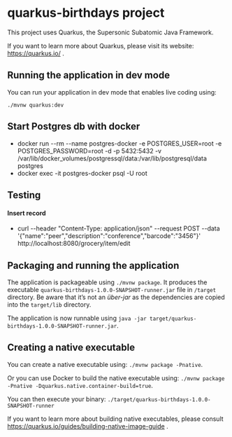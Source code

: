 # quarkus-birthdays project

This project uses Quarkus, the Supersonic Subatomic Java Framework.

If you want to learn more about Quarkus, please visit its website: https://quarkus.io/ .

## Running the application in dev mode

You can run your application in dev mode that enables live coding using:
```
./mvnw quarkus:dev
```

## Start Postgres db with docker
- docker run --rm --name postgres-docker -e POSTGRES_USER=root -e POSTGRES_PASSWORD=root -d -p 5432:5432 -v /var/lib/docker_volumes/postgressql/data:/var/lib/postgresql/data postgres
- docker exec -it postgres-docker psql -U root

## Testing
#### Insert record
- curl --header "Content-Type: application/json" --request POST --data '{"name":"peer","description":"conference","barcode":"3456"}' http://localhost:8080/grocery/item/edit


## Packaging and running the application

The application is packageable using `./mvnw package`.
It produces the executable `quarkus-birthdays-1.0.0-SNAPSHOT-runner.jar` file in `/target` directory.
Be aware that it’s not an _über-jar_ as the dependencies are copied into the `target/lib` directory.

The application is now runnable using `java -jar target/quarkus-birthdays-1.0.0-SNAPSHOT-runner.jar`.

## Creating a native executable

You can create a native executable using: `./mvnw package -Pnative`.

Or you can use Docker to build the native executable using: `./mvnw package -Pnative -Dquarkus.native.container-build=true`.

You can then execute your binary: `./target/quarkus-birthdays-1.0.0-SNAPSHOT-runner`

If you want to learn more about building native executables, please consult https://quarkus.io/guides/building-native-image-guide .